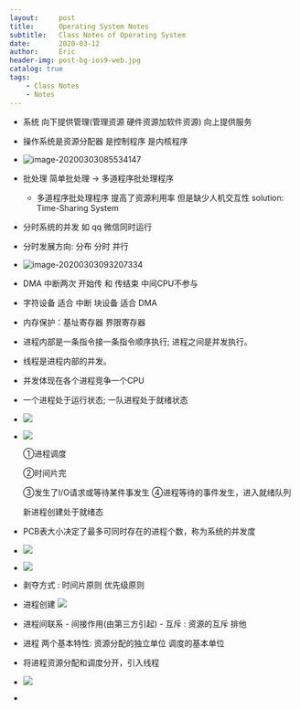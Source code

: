 ```yaml
---
layout:     post
title:      Operating System Notes
subtitle:   Class Notes of Operating System
date:       2020-03-12
author:     Eric
header-img: post-bg-ios9-web.jpg
catalog: true
tags:
    - Class Notes
    - Notes
---
```






* 系统 向下提供管理(管理资源 硬件资源加软件资源) 向上提供服务

* 操作系统是资源分配器 是控制程序 是内核程序

* ![image-20200303085534147](http://q7266277k.bkt.clouddn.com/image-20200303085534147.jpg)

* 批处理 简单批处理 -> 多道程序批处理程序
  
  * 多道程序批处理程序 提高了资源利用率 但是缺少人机交互性  solution: Time-Sharing System
  
* 分时系统的并发 如 qq 微信同时运行

* 分时发展方向: 分布 分时 并行

* ![image-20200303093207334](http://q7266277k.bkt.clouddn.com/image-20200303093207334.jpg)

* DMA 中断两次 开始传 和 传结束 中间CPU不参与

* 字符设备 适合 中断 块设备 适合 DMA

* 内存保护：基址寄存器 界限寄存器 

* 进程内部是一条指令接一条指令顺序执行; 进程之间是并发执行。

* 线程是进程内部的并发。

* 并发体现在各个进程竞争一个CPU

* 一个进程处于运行状态; 一队进程处于就绪状态

* ![](http://q7266277k.bkt.clouddn.com/20200317084224.png)

* ![](http://q7266277k.bkt.clouddn.com/20200317085630.png)

  ①进程调度

  ②时间片完

  ③发生了I/O请求或等待某件事发生
  ④进程等待的事件发生，进入就绪队列

  新进程创建处于就绪态

* PCB表大小决定了最多可同时存在的进程个数，称为系统的并发度

* ![](http://q7266277k.bkt.clouddn.com/20200324081245.png)

* ![](http://q7266277k.bkt.clouddn.com/20200324081316.png)

* 剥夺方式 : 时间片原则  优先级原则

* 进程创建
  ![](http://q7266277k.bkt.clouddn.com/20200324083111.png)

* 进程间联系 - 间接作用(由第三方引起) - 互斥 : 资源的互斥 排他 

* 进程 两个基本特性: 资源分配的独立单位  调度的基本单位

* 将进程资源分配和调度分开，引入线程

* ![](http://q7266277k.bkt.clouddn.com/20200326091114.png)

* 

